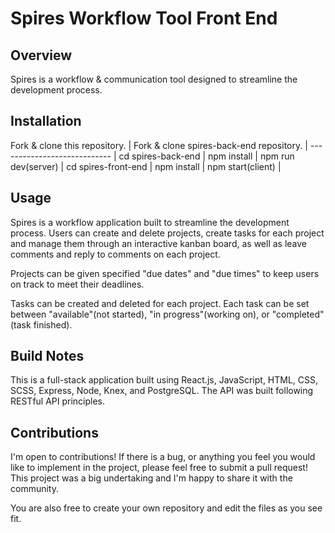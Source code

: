 # Spires Workflow Tool Front End

## Overview
Spires is a workflow & communication tool designed to streamline the development process.

## Installation
Fork & clone this repository. |
Fork & clone spires-back-end repository. |
---------------------------- |
cd spires-back-end           |
npm install                  |
npm run dev(server)          |
cd spires-front-end          |
npm install                  |
npm start(client)            |

## Usage
Spires is a workflow application built to streamline the development process. Users can create and delete projects,
create tasks for each project and manage them through an interactive kanban board, as well as leave comments and reply to comments
on each project.

Projects can be given specified "due dates" and "due times" to keep users on track to meet their deadlines.

Tasks can be created and deleted for each project. Each task can be set between "available"(not started), "in progress"(working on),
or "completed"(task finished).

## Build Notes
This is a full-stack application built using React.js, JavaScript, HTML, CSS, SCSS, Express, Node, Knex, and PostgreSQL. The API was built following RESTful API principles. 

## Contributions

I'm open to contributions! If there is a bug, or anything you feel you would like to implement in the project, please feel free to
submit a pull request! This project was a big undertaking and I'm happy to share it with the community.

You are also free to create your own repository and edit the files as you see fit.